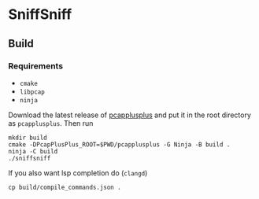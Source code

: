 # SniffSniff

## Build

### Requirements

- `cmake`
- `libpcap`
- `ninja`

Download the latest release of [pcapplusplus](https://pcapplusplus.github.io/) and put it in the root directory as `pcapplusplus`. Then run

```
mkdir build
cmake -DPcapPlusPlus_ROOT=$PWD/pcapplusplus -G Ninja -B build .
ninja -C build
./sniffsniff
```

If you also want lsp completion do (`clangd`)

```
cp build/compile_commands.json .
```
